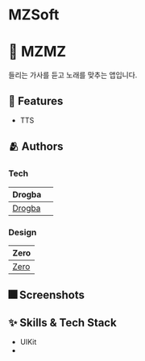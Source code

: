 # MZSoft
# :iphone: MZMZ
들리는 가사를 듣고 노래를 맞추는 앱입니다.

## :pushpin: Features
- TTS

## :people_hugging: Authors
### Tech
|Drogba||
|:---|:---|
|[Drogba](https://github.com/iDrogba)|[]()|
### Design
|Zero|
|:---|
|[Zero]()|

## :fireworks: Screenshots

## :sparkles: Skills & Tech Stack
- UIKit
- 
